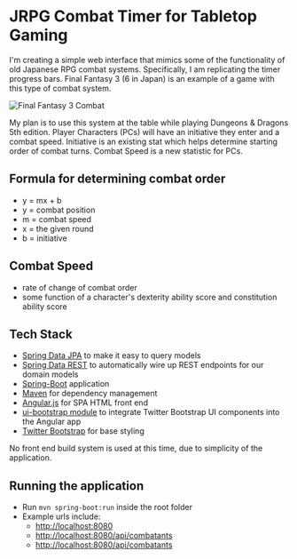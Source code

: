 JRPG Combat Timer for Tabletop Gaming
=====================================

I'm creating a simple web interface that mimics some of the functionality of old Japanese RPG combat systems. Specifically, I am replicating
the timer progress bars. Final Fantasy 3 (6 in Japan) is an example of a game with this type of combat system.

![Final Fantasy 3 Combat](https://upload.wikimedia.org/wikipedia/en/d/df/WikibattleFF6.PNG)

My plan is to use this system at the table while playing Dungeons & Dragons 5th edition. Player Characters (PCs) will have an initiative they enter
and a combat speed. Initiative is an existing stat which helps determine starting order of combat turns. Combat Speed is a new statistic for
PCs.

Formula for determining combat order
------------------------------------
- y = mx + b
- y = combat position
- m = combat speed
- x = the given round
- b = initiative

Combat Speed
------------
- rate of change of combat order
- some function of a character's dexterity ability score and constitution ability score

Tech Stack
----------
- [Spring Data JPA](http://projects.spring.io/spring-data/) to make it easy to query models
- [Spring Data REST](https://spring.io/guides/gs/accessing-data-rest/) to automatically wire up REST endpoints for our domain models
- [Spring-Boot](https://projects.spring.io/spring-boot/) application
- [Maven](https://github.com/apache/maven) for dependency management
- [Angular.js](https://angularjs.org/) for SPA HTML front end
- [ui-bootstrap module](https://angular-ui.github.io/bootstrap) to integrate Twitter Bootstrap UI components into the Angular app
- [Twitter Bootstrap](http://getbootstrap.com/2.3.2/) for base styling

No front end build system is used at this time, due to simplicity of the application.

Running the application
-----------------------
- Run `mvn spring-boot:run` inside the root folder
- Example urls include:
	- [http://localhost:8080](http://localhost:8080)
	- [http://localhost:8080/api/combatants](http://localhost:8080/api/characters)
	- [http://localhost:8080/api/combatants](http://localhost:8080/api/monsters)
